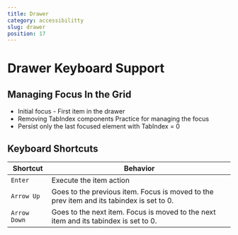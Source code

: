 ```yaml
---
title: Drawer
category: accessibilitty
slug: drawer
position: 17
---
```

# Drawer Keyboard Support

## Managing Focus In the Grid

- Initial focus - First item in the drawer
- Removing TabIndex components Practice for managing the focus
- Persist only the last focused element with TabIndex = 0

## Keyboard Shortcuts

| Shortcut | Behavior |
|----------|----------|
| `Enter` | Execute the item action |
| `Arrow Up` | Goes to the previous item. Focus is moved to the prev item and its tabindex is set to 0. |
| `Arrow Down` | Goes to the next item. Focus is moved to the next item and its tabindex is set to 0. |

